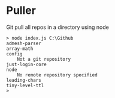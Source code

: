 # Puller
Git pull all repos in a directory using node

```
> node index.js C:\Github
admesh-parser
array-math
config
	Not a git repository
just-login-core
node
	No remote repository specified
leading-chars
tiny-level-ttl
>
 ```
